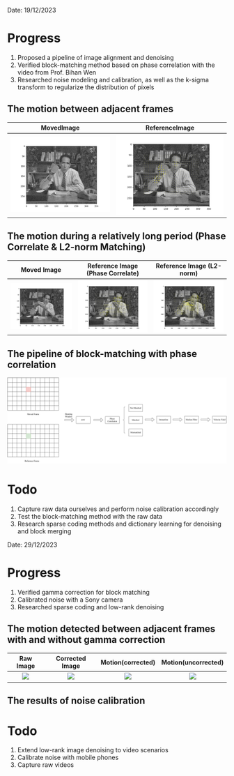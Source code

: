 Date: 19/12/2023
# Progress
1. Proposed a pipeline of image alignment and denoising
2. Verified block-matching method based on phase correlation with the video from Prof. Bihan Wen
3. Researched noise modeling and calibration, as well as the k-sigma transform to regularize the distribution of pixels

## The motion between adjacent frames
|MovedImage|ReferenceImage|
|:----:|:-------:|
|![the 30th frame](/Docs/Image_results/moved_frame_30.png)|![the 29th frame](/Docs/Image_results/reference_frame_29.png)|


## The motion during a relatively long period (Phase Correlate & L2-norm Matching)
|Moved Image|Reference Image (Phase Correlate)|Reference Image (L2-norm)|
|:-----:|:------:|:----:|
|![the 45th_frame](/Docs/Image_results/moved_frame_45.png)|![the 40th_frame](/Docs/Image_results/reference_frame_40.png)|![L2](/Docs/Image_results/results_1219/moved_frame_45_L2.png)|

## The pipeline of block-matching with phase correlation
![the pipeline of block-matching](/Docs/Image_results/blockMatching.svg)


 # Todo
 1. Capture raw data ourselves and perform noise calibration accordingly
 2. Test the block-matching method with the raw data
 3. Research sparse coding methods and dictionary learning for denoising and block merging



Date: 29/12/2023
# Progress
1. Verified gamma correction for block matching
2. Calibrated noise with a Sony camera
3. Researched sparse coding and low-rank denoising


## The motion detected between adjacent frames with and without gamma correction
|Raw Image|Corrected Image|Motion(corrected)|Motion(uncorrected)|
|:---:|:----:|:---:|:---:|
|![](/Docs/Image_results/results1229/raw.png)|![](/Docs/Image_results/results1229/moved.png)|![](/Docs/Image_results/results1229/vector_GAMMA.png)|![](/Docs/Image_results/results1229/vector.png)|

## The results of noise calibration



# Todo
1. Extend low-rank image denoising to video scenarios
2. Calibrate noise with mobile phones
3. Capture raw videos
